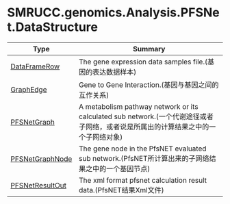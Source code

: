 ﻿
# SMRUCC.genomics.Analysis.PFSNet.DataStructure

|Type|Summary|
|----|-------|
|[DataFrameRow](./DataFrameRow.md)|The gene expression data samples file.(基因的表达数据样本)|
|[GraphEdge](./GraphEdge.md)|Gene to Gene Interaction.(基因与基因之间的互作关系)|
|[PFSNetGraph](./PFSNetGraph.md)|A metabolism pathway network or its calculated sub network.(一个代谢途径或者子网络，或者说是所属出的计算结果之中的一个子网络对象)|
|[PFSNetGraphNode](./PFSNetGraphNode.md)|The gene node in the PfsNET evaluated sub network.(PfsNET所计算出来的子网络结果之中的一个基因节点)|
|[PFSNetResultOut](./PFSNetResultOut.md)|The xml format pfsnet calculation result data.(PfsNET结果Xml文件)|

